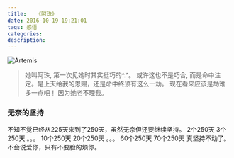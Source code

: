 ```yaml
---
title:   《阿珠》
date: 2016-10-19 19:21:01
tags: 感悟
categories:
description:
---
```

![Artemis](/artemis/artemis.jpg)

> 她叫阿珠, 第一次见她时其实挺巧的^.^。 或许这也不是巧合, 
而是命中注定。是上天给我的恩赐，还是命中终须有这么一劫。
现在看来应该是劫难多一点吧！ 因为她老不理我。

<!--more-->

### 无奈的坚持
不知不觉已经从225天来到了250天，虽然无奈但还要继续坚持。
2个250天
3个250天
。。。
10个250天
20个250天
。。。
60个250天
70个250天
真坚持不动了。
不会说爱你，只有不要脸的烦你。
